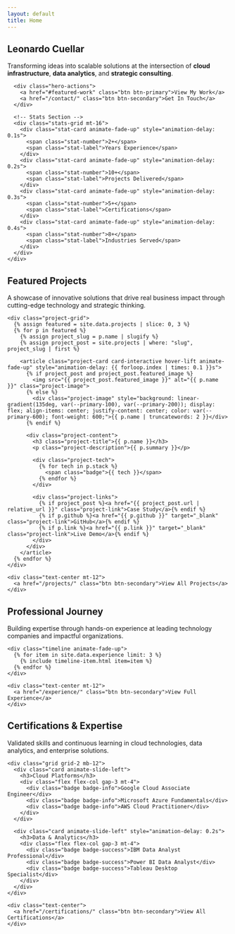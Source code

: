 ```yaml
---
layout: default
title: Home
---
```


<!-- Hero Section -->
<section class="hero">
  <div class="container">
    <div class="hero-content animate-fade-up">
      <h1 class="hero-title">Leonardo Cuellar</h1>
      <p class="hero-subtitle">Transforming ideas into scalable solutions at the intersection of <strong>cloud infrastructure</strong>, <strong>data analytics</strong>, and <strong>strategic consulting</strong>.</p>
      
      <div class="hero-actions">
        <a href="#featured-work" class="btn btn-primary">View My Work</a>
        <a href="/contact/" class="btn btn-secondary">Get In Touch</a>
      </div>
      
      <!-- Stats Section -->
      <div class="stats-grid mt-16">
        <div class="stat-card animate-fade-up" style="animation-delay: 0.1s">
          <span class="stat-number">2+</span>
          <span class="stat-label">Years Experience</span>
        </div>
        <div class="stat-card animate-fade-up" style="animation-delay: 0.2s">
          <span class="stat-number">10+</span>
          <span class="stat-label">Projects Delivered</span>
        </div>
        <div class="stat-card animate-fade-up" style="animation-delay: 0.3s">
          <span class="stat-number">5+</span>
          <span class="stat-label">Certifications</span>
        </div>
        <div class="stat-card animate-fade-up" style="animation-delay: 0.4s">
          <span class="stat-number">8+</span>
          <span class="stat-label">Industries Served</span>
        </div>
      </div>
    </div>
  </div>
</section>

<div class="container">
  <div class="divider-section"></div>
  
  <!-- Featured Work Section -->
  <section id="featured-work" class="mb-20">
    <div class="section-header">
      <h2 class="section-title">Featured Projects</h2>
      <p class="section-subtitle">A showcase of innovative solutions that drive real business impact through cutting-edge technology and strategic thinking.</p>
    </div>
    
    <div class="project-grid">
      {% assign featured = site.data.projects | slice: 0, 3 %}
      {% for p in featured %}
        {% assign project_slug = p.name | slugify %}
        {% assign project_post = site.projects | where: "slug", project_slug | first %}
        
        <article class="project-card card-interactive hover-lift animate-fade-up" style="animation-delay: {{ forloop.index | times: 0.1 }}s">
          {% if project_post and project_post.featured_image %}
            <img src="{{ project_post.featured_image }}" alt="{{ p.name }}" class="project-image">
          {% else %}
            <div class="project-image" style="background: linear-gradient(135deg, var(--primary-100), var(--primary-200)); display: flex; align-items: center; justify-content: center; color: var(--primary-600); font-weight: 600;">{{ p.name | truncatewords: 2 }}</div>
          {% endif %}
          
          <div class="project-content">
            <h3 class="project-title">{{ p.name }}</h3>
            <p class="project-description">{{ p.summary }}</p>
            
            <div class="project-tech">
              {% for tech in p.stack %}
                <span class="badge">{{ tech }}</span>
              {% endfor %}
            </div>
            
            <div class="project-links">
              {% if project_post %}<a href="{{ project_post.url | relative_url }}" class="project-link">Case Study</a>{% endif %}
              {% if p.github %}<a href="{{ p.github }}" target="_blank" class="project-link">GitHub</a>{% endif %}
              {% if p.link %}<a href="{{ p.link }}" target="_blank" class="project-link">Live Demo</a>{% endif %}
            </div>
          </div>
        </article>
      {% endfor %}
    </div>
    
    <div class="text-center mt-12">
      <a href="/projects/" class="btn btn-secondary">View All Projects</a>
    </div>
  </section>
  
  <div class="divider-section"></div>
  
  <!-- Experience Highlights -->
  <section class="mb-20">
    <div class="section-header">
      <h2 class="section-title">Professional Journey</h2>
      <p class="section-subtitle">Building expertise through hands-on experience at leading technology companies and impactful organizations.</p>
    </div>
    
    <div class="timeline animate-fade-up">
      {% for item in site.data.experience limit: 3 %}
        {% include timeline-item.html item=item %}
      {% endfor %}
    </div>
    
    <div class="text-center mt-12">
      <a href="/experience/" class="btn btn-secondary">View Full Experience</a>
    </div>
  </section>
  
  <div class="divider-section"></div>
  
  <!-- Certifications & Skills -->
  <section class="mb-20">
    <div class="section-header">
      <h2 class="section-title">Certifications & Expertise</h2>
      <p class="section-subtitle">Validated skills and continuous learning in cloud technologies, data analytics, and enterprise solutions.</p>
    </div>
    
    <div class="grid grid-2 mb-12">
      <div class="card animate-slide-left">
        <h3>Cloud Platforms</h3>
        <div class="flex flex-col gap-3 mt-4">
          <div class="badge badge-info">Google Cloud Associate Engineer</div>
          <div class="badge badge-info">Microsoft Azure Fundamentals</div>
          <div class="badge badge-info">AWS Cloud Practitioner</div>
        </div>
      </div>
      
      <div class="card animate-slide-left" style="animation-delay: 0.2s">
        <h3>Data & Analytics</h3>
        <div class="flex flex-col gap-3 mt-4">
          <div class="badge badge-success">IBM Data Analyst Professional</div>
          <div class="badge badge-success">Power BI Data Analyst</div>
          <div class="badge badge-success">Tableau Desktop Specialist</div>
        </div>
      </div>
    </div>
    
    <div class="text-center">
      <a href="/certifications/" class="btn btn-secondary">View All Certifications</a>
    </div>
  </section>
</div>
